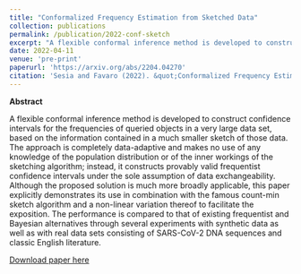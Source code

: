 ```yaml
---
title: "Conformalized Frequency Estimation from Sketched Data"
collection: publications
permalink: /publication/2022-conf-sketch
excerpt: "A flexible conformal inference method is developed to construct confidence intervals for the frequencies of queried objects in a very large data set, based on the information contained in a much smaller sketch of those data."
date: 2022-04-11
venue: 'pre-print'
paperurl: 'https://arxiv.org/abs/2204.04270'
citation: 'Sesia and Favaro (2022). &quot;Conformalized Frequency Estimation from Sketched Data.&quot; <i>arXiv</i>.'
---
```


**Abstract**

A flexible conformal inference method is developed to construct confidence intervals for the frequencies of queried objects in a very large data set, based on the information contained in a much smaller sketch of those data. The approach is completely data-adaptive and makes no use of any knowledge of the population distribution or of the inner workings of the sketching algorithm; instead, it constructs provably valid frequentist confidence intervals under the sole assumption of data exchangeability. Although the proposed solution is much more broadly applicable, this paper explicitly demonstrates its use in combination with the famous count-min sketch algorithm and a non-linear variation thereof to facilitate the exposition. The performance is compared to that of existing frequentist and Bayesian alternatives through several experiments with synthetic data as well as with real data sets consisting of SARS-CoV-2 DNA sequences and classic English literature.

[Download paper here](http://msesia.github.io/files/conformalized_sketching.pdf)